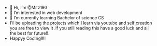 - 👋 Hi, I’m @Mitz190
- 👀 I’m interested in web development
- 🌱 I’m currently learning Bachelor of science CS
- I'll be uploading the projects which I learn via youtube and self creation you are free to view it .If you still reading this have a good luck and all the best for future!!.
- Happyy Coding!!!!
<!---
Mitz190/Mitz190 is a ✨ special ✨ repository because its `README.md` (this file) appears on your GitHub profile.
You can click the Preview link to take a look at your changes.
--->
